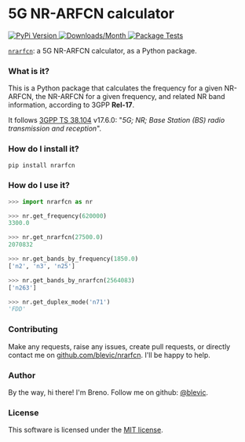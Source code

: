 # 5G NR-ARFCN calculator
<p align="left">
  <a href='https://pypi.org/project/nrarfcn/'>
    <img src='https://img.shields.io/pypi/v/nrarfcn' alt='PyPi Version' />
  </a>
  <a href='https://pypi.org/project/nrarfcn/'>
    <img src='https://img.shields.io/pypi/dm/nrarfcn' alt='Downloads/Month' />
  </a>
  </a>
    <a href='https://github.com/blevic/nrarfcn/actions/workflows/package-tests.yml'>
    <img src='https://github.com/blevic/nrarfcn/actions/workflows/package-tests.yml/badge.svg?branch=main' alt='Package Tests' />
  </a>
</p>

[``nrarfcn``](https://github.com/blevic/nrarfcn): a 5G NR-ARFCN calculator, as a Python package.

### What is it?

This is a Python package that calculates the frequency for a given NR-ARFCN, the NR-ARFCN for a given frequency, and related NR band information, according to 3GPP **Rel-17**.

It follows [3GPP TS 38.104](https://portal.3gpp.org/desktopmodules/Specifications/SpecificationDetails.aspx?specificationId=3202) v17.6.0: "_5G; NR; Base Station (BS) radio transmission and reception_".

### How do I install it?

```bash
pip install nrarfcn
```

### How do I use it?

```python
>>> import nrarfcn as nr

>>> nr.get_frequency(620000)
3300.0

>>> nr.get_nrarfcn(27500.0)
2070832

>>> nr.get_bands_by_frequency(1850.0)
['n2', 'n3', 'n25']

>>> nr.get_bands_by_nrarfcn(2564083)
['n263']

>>> nr.get_duplex_mode('n71')
'FDD'
```

### Contributing

Make any requests, raise any issues, create pull requests, or directly contact me on [github.com/blevic/nrarfcn](https://github.com/blevic/nrarfcn). I'll be happy to help.

### Author

By the way, hi there! I'm Breno. Follow me on github: [@blevic](https://github.com/blevic).

### License

This software is licensed under the [MIT license](https://github.com/blevic/nrarfcn/blob/main/LICENSE).
